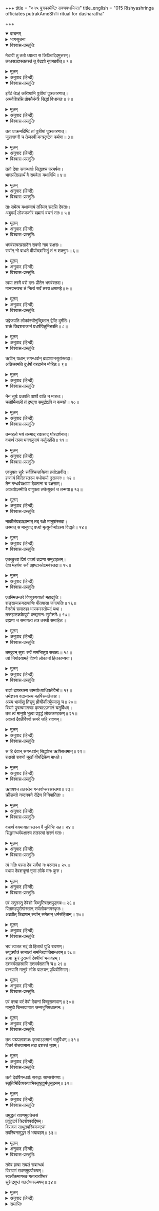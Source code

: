 +++
title = "०१५ पुत्रकामेष्टिः रावणवधचिन्ता"
title_english = "015 Rishyashringa officiates putrakAmeShTi ritual for dasharatha"

+++
<details open><summary>वाचनम्</summary>
<div caption="श्रीराम-हरिसीताराममूर्ति-घनपाठिभ्यां वचनम्" class="audioEmbed" src="https://archive.org/download/Ramayana-recitation-Sriram-harisItArAmamUrti-Ghanapaati-v2/Kanda_1/Kanda_1_BK-015-Putrakaamesti_-_Raavana_Vadhayojanaa.mp3"></div>
</details>

<details><summary>भागसूचना</summary>

15. ऋष्यशृंगद्वारा राजा दशरथके पुत्रेष्टि यज्ञका आरम्भ, देवताओंकी प्रार्थनासे ब्रह्माजीका रावणके वधका उपाय ढूँढ़ निकालना तथा भगवान् विष्णुका देवताओंको आश्वासन देना
</details>

<details open><summary>विश्वास-प्रस्तुतिः</summary>

मेधावी तु ततो ध्यात्वा स किञ्चिदिदमुत्तरम्।  
लब्धसञ्ज्ञस्ततस्तं तु वेदज्ञो नृपमब्रवीत्॥ १॥
</details>

<details><summary>मूलम्</summary>

मेधावी तु ततो ध्यात्वा स किञ्चिदिदमुत्तरम्।  
लब्धसञ्ज्ञस्ततस्तं तु वेदज्ञो नृपमब्रवीत्॥ १॥
</details>

<details><summary>अनुवाद (हिन्दी)</summary>

महात्मा ऋष्यशृंग बड़े मेधावी और वेदोंके ज्ञाता थे। उन्होंने थोड़ी देरतक ध्यान लगाकर अपने भावी कर्तव्यका निश्चय किया। फिर ध्यानसे विरत हो वे राजासे इस प्रकार बोले—॥ १॥
</details>

<details open><summary>विश्वास-प्रस्तुतिः</summary>

इष्टिं तेऽहं करिष्यामि पुत्रीयां पुत्रकारणात्।  
अथर्वशिरसि प्रोक्तैर्मन्त्रैः सिद्धां विधानतः॥ २॥
</details>

<details><summary>मूलम्</summary>

इष्टिं तेऽहं करिष्यामि पुत्रीयां पुत्रकारणात्।  
अथर्वशिरसि प्रोक्तैर्मन्त्रैः सिद्धां विधानतः॥ २॥
</details>

<details><summary>अनुवाद (हिन्दी)</summary>

‘महाराज! मैं आपको पुत्रकी प्राप्ति करानेके लिये अथर्ववेदके मन्त्रोंसे पुत्रेष्टि नामक यज्ञ करूँगा। वेदोक्त विधिके अनुसार अनुष्ठान करनेपर वह यज्ञ अवश्य सफल होगा’॥ २॥
</details>

<details open><summary>विश्वास-प्रस्तुतिः</summary>

ततः प्राक्रमदिष्टिं तां पुत्रीयां पुत्रकारणात्।  
जुहावाग्नौ च तेजस्वी मन्त्रदृष्टेन कर्मणा॥ ३॥
</details>

<details><summary>मूलम्</summary>

ततः प्राक्रमदिष्टिं तां पुत्रीयां पुत्रकारणात्।  
जुहावाग्नौ च तेजस्वी मन्त्रदृष्टेन कर्मणा॥ ३॥
</details>

<details><summary>अनुवाद (हिन्दी)</summary>

यह कहकर उन तेजस्वी ऋषिने पुत्रप्राप्तिके उद्देश्यसे पुत्रेष्टि नामक यज्ञ प्रारम्भ किया और श्रौतविधिके अनुसार अग्निमें आहुति डाली॥ ३॥
</details>

<details open><summary>विश्वास-प्रस्तुतिः</summary>

ततो देवाः सगन्धर्वाः सिद्धाश्च परमर्षयः।  
भागप्रतिग्रहार्थं वै समवेता यथाविधि॥ ४॥
</details>

<details><summary>मूलम्</summary>

ततो देवाः सगन्धर्वाः सिद्धाश्च परमर्षयः।  
भागप्रतिग्रहार्थं वै समवेता यथाविधि॥ ४॥
</details>

<details><summary>अनुवाद (हिन्दी)</summary>

तब देवता, सिद्ध, गन्धर्व और महर्षिगण विधिके अनुसार अपना-अपना भाग ग्रहण करनेके लिये उस यज्ञमें एकत्र हुए॥ ४॥
</details>

<details open><summary>विश्वास-प्रस्तुतिः</summary>

ताः समेत्य यथान्यायं तस्मिन् सदसि देवताः।  
अब्रुवल्ँ लोककर्तारं ब्रह्माणं वचनं ततः॥ ५॥
</details>

<details><summary>मूलम्</summary>

ताः समेत्य यथान्यायं तस्मिन् सदसि देवताः।  
अब्रुवल्ँ लोककर्तारं ब्रह्माणं वचनं ततः॥ ५॥
</details>

<details><summary>अनुवाद (हिन्दी)</summary>

उस यज्ञ-सभामें क्रमशः एकत्र होकर (दूसरोंकी दृष्टिसे अदृश्य रहते हुए) सब देवता लोककर्ता ब्रह्माजीसे इस प्रकार बोले—॥ ५॥
</details>

<details open><summary>विश्वास-प्रस्तुतिः</summary>

भगवंस्त्वत्प्रसादेन रावणो नाम राक्षसः।  
सर्वान् नो बाधते वीर्याच्छासितुं तं न शक्नुमः॥ ६॥
</details>

<details><summary>मूलम्</summary>

भगवंस्त्वत्प्रसादेन रावणो नाम राक्षसः।  
सर्वान् नो बाधते वीर्याच्छासितुं तं न शक्नुमः॥ ६॥
</details>

<details><summary>अनुवाद (हिन्दी)</summary>

‘भगवन्! रावण नामक राक्षस आपका कृपाप्रसाद पाकर अपने बलसे हम सब लोगोंको बड़ा कष्ट दे रहा है। हममें इतनी शक्ति नहीं है कि अपने पराक्रमसे उसको दबा सकें॥ ६॥
</details>

<details open><summary>विश्वास-प्रस्तुतिः</summary>

त्वया तस्मै वरो दत्तः प्रीतेन भगवंस्तदा।  
मानयन्तश्च तं नित्यं सर्वं तस्य क्षमामहे॥ ७॥
</details>

<details><summary>मूलम्</summary>

त्वया तस्मै वरो दत्तः प्रीतेन भगवंस्तदा।  
मानयन्तश्च तं नित्यं सर्वं तस्य क्षमामहे॥ ७॥
</details>

<details><summary>अनुवाद (हिन्दी)</summary>

‘प्रभो! आपने प्रसन्न होकर उसे वर दे दिया है। तबसे हमलोग उस वरका सदा समादर करते हुए उसके सारे अपराधोंको सहते चले आ रहे हैं॥ ७॥
</details>

<details open><summary>विश्वास-प्रस्तुतिः</summary>

उद्वेजयति लोकांस्त्रीनुच्छ्रितान् द्वेष्टि दुर्मतिः।  
शक्रं त्रिदशराजानं प्रधर्षयितुमिच्छति॥ ८॥
</details>

<details><summary>मूलम्</summary>

उद्वेजयति लोकांस्त्रीनुच्छ्रितान् द्वेष्टि दुर्मतिः।  
शक्रं त्रिदशराजानं प्रधर्षयितुमिच्छति॥ ८॥
</details>

<details><summary>अनुवाद (हिन्दी)</summary>

‘उसने तीनों लोकोंके प्राणियोंका नाकोंदम कर रखा है। वह दुष्टात्मा जिनको कुछ ऊँची स्थितिमें देखता है, उन्हींके साथ द्वेष करने लगता है। देवराज इन्द्रको परास्त करनेकी अभिलाषा रखता है॥ ८॥
</details>

<details open><summary>विश्वास-प्रस्तुतिः</summary>

ऋषीन् यक्षान् सगन्धर्वान् ब्राह्मणानसुरांस्तदा।  
अतिक्रामति दुर्धर्षो वरदानेन मोहितः॥ ९॥
</details>

<details><summary>मूलम्</summary>

ऋषीन् यक्षान् सगन्धर्वान् ब्राह्मणानसुरांस्तदा।  
अतिक्रामति दुर्धर्षो वरदानेन मोहितः॥ ९॥
</details>

<details><summary>अनुवाद (हिन्दी)</summary>

‘आपके वरदानसे मोहित होकर वह इतना उद्दण्ड हो गया है कि ऋषियों, यक्षों, गन्धर्वों, असुरों तथा ब्राह्मणोंको पीड़ा देता और उनका अपमान करता फिरता है॥ ९॥
</details>

<details open><summary>विश्वास-प्रस्तुतिः</summary>

नैनं सूर्यः प्रतपति पार्श्वे वाति न मारुतः।  
चलोर्मिमाली तं दृष्ट्वा समुद्रोऽपि न कम्पते॥ १०॥
</details>

<details><summary>मूलम्</summary>

नैनं सूर्यः प्रतपति पार्श्वे वाति न मारुतः।  
चलोर्मिमाली तं दृष्ट्वा समुद्रोऽपि न कम्पते॥ १०॥
</details>

<details><summary>अनुवाद (हिन्दी)</summary>

‘सूर्य उसको ताप नहीं पहुँचा सकते। वायु उसके पास जोरसे नहीं चलती तथा जिसकी उत्ताल तरंगें सदा ऊपर-नीचे होती रहती हैं, वह समुद्र भी रावणको देखकर भयके मारे स्तब्ध-सा हो जाता है—उसमें कम्पन नहीं होता॥ १०॥
</details>

<details open><summary>विश्वास-प्रस्तुतिः</summary>

तन्महन्नो भयं तस्माद् राक्षसाद् घोरदर्शनात्।  
वधार्थं तस्य भगवन्नुपायं कर्तुमर्हसि॥ ११॥
</details>

<details><summary>मूलम्</summary>

तन्महन्नो भयं तस्माद् राक्षसाद् घोरदर्शनात्।  
वधार्थं तस्य भगवन्नुपायं कर्तुमर्हसि॥ ११॥
</details>

<details><summary>अनुवाद (हिन्दी)</summary>

‘वह राक्षस देखनेमें भी बड़ा भयंकर है। उससे हमें महान् भय प्राप्त हो रहा है; अतः भगवन्! उसके वधके लिये आपको कोई-न-कोई उपाय अवश्य करना चाहिये’॥ ११॥
</details>

<details open><summary>विश्वास-प्रस्तुतिः</summary>

एवमुक्तः सुरैः सर्वैश्चिन्तयित्वा ततोऽब्रवीत्।  
हन्तायं विदितस्तस्य वधोपायो दुरात्मनः॥ १२॥  
तेन गन्धर्वयक्षाणां देवतानां च रक्षसाम्।  
अवध्योऽस्मीति वागुक्ता तथेत्युक्तं च तन्मया॥ १३॥
</details>

<details><summary>मूलम्</summary>

एवमुक्तः सुरैः सर्वैश्चिन्तयित्वा ततोऽब्रवीत्।  
हन्तायं विदितस्तस्य वधोपायो दुरात्मनः॥ १२॥  
तेन गन्धर्वयक्षाणां देवतानां च रक्षसाम्।  
अवध्योऽस्मीति वागुक्ता तथेत्युक्तं च तन्मया॥ १३॥
</details>

<details><summary>अनुवाद (हिन्दी)</summary>

समस्त देवताओंके ऐसा कहनेपर ब्रह्माजी कुछ सोचकर बोले—‘देवताओ! लो, उस दुरात्माके वधका उपाय मेरी समझमें आ गया। उसने वर माँगते समय यह बात कही थी कि मैं गन्धर्व, यक्ष, देवता तथा राक्षसोंके हाथसे न मारा जाऊँ। मैंने भी ‘तथास्तु’ कहकर उसकी प्रार्थना स्वीकार कर ली॥ १२-१३॥
</details>

<details open><summary>विश्वास-प्रस्तुतिः</summary>

नाकीर्तयदवज्ञानात् तद् रक्षो मानुषांस्तदा।  
तस्मात् स मानुषाद् वध्यो मृत्युर्नान्योऽस्य विद्यते॥ १४॥
</details>

<details><summary>मूलम्</summary>

नाकीर्तयदवज्ञानात् तद् रक्षो मानुषांस्तदा।  
तस्मात् स मानुषाद् वध्यो मृत्युर्नान्योऽस्य विद्यते॥ १४॥
</details>

<details><summary>अनुवाद (हिन्दी)</summary>

‘मनुष्योंको तो वह तुच्छ समझता था, इसलिये उनके प्रति अवहेलना होनेके कारण उनसे अवध्य होनेका वरदान नहीं माँगा। इसलिये अब मनुष्यके हाथसे ही उसका वध होगा। मनुष्यके सिवा दूसरा कोई उसकी मृत्युका कारण नहीं है’॥ १४॥
</details>

<details open><summary>विश्वास-प्रस्तुतिः</summary>

एतच्छ्रुत्वा प्रियं वाक्यं ब्रह्मणा समुदाहृतम्।  
देवा महर्षयः सर्वे प्रहृष्टास्तेऽभवंस्तदा॥ १५॥
</details>

<details><summary>मूलम्</summary>

एतच्छ्रुत्वा प्रियं वाक्यं ब्रह्मणा समुदाहृतम्।  
देवा महर्षयः सर्वे प्रहृष्टास्तेऽभवंस्तदा॥ १५॥
</details>

<details><summary>अनुवाद (हिन्दी)</summary>

ब्रह्माजीकी कही हुई यह प्रिय बात सुनकर उस समय समस्त देवता और महर्षि बड़े प्रसन्न हुए॥ १५॥
</details>

<details open><summary>विश्वास-प्रस्तुतिः</summary>

एतस्मिन्नन्तरे विष्णुरुपयातो महाद्युतिः।  
शङ्खचक्रगदापाणिः पीतवासा जगत्पतिः॥ १६॥  
वैनतेयं समारुह्य भास्करस्तोयदं यथा।  
तप्तहाटककेयूरो वन्द्यमानः सुरोत्तमैः॥ १७॥  
ब्रह्मणा च समागत्य तत्र तस्थौ समाहितः।
</details>

<details><summary>मूलम्</summary>

एतस्मिन्नन्तरे विष्णुरुपयातो महाद्युतिः।  
शङ्खचक्रगदापाणिः पीतवासा जगत्पतिः॥ १६॥  
वैनतेयं समारुह्य भास्करस्तोयदं यथा।  
तप्तहाटककेयूरो वन्द्यमानः सुरोत्तमैः॥ १७॥  
ब्रह्मणा च समागत्य तत्र तस्थौ समाहितः।
</details>

<details><summary>अनुवाद (हिन्दी)</summary>

इसी समय महान् तेजस्वी जगत्पति भगवान् विष्णु भी मेघके ऊपर स्थित हुए सूर्यकी भाँति गरुड़पर सवार हो वहाँ आ पहुँचे। उनके शरीरपर पीताम्बर और हाथोंमें शङ्ख, चक्र एवं गदा आदि आयुध शोभा पा रहे थे। उनकी दोनों भुजाओंमें तपाये हुए सुवर्णके बने केयूर प्रकाशित हो रहे थे। उस समय सम्पूर्ण देवताओंने उनकी वन्दना की और वे ब्रह्माजीसे मिलकर सावधानीके साथ सभामें विराजमान हो गये॥ १६-१७ १/२॥
</details>

<details open><summary>विश्वास-प्रस्तुतिः</summary>

तमब्रुवन् सुराः सर्वे समभिष्टूय सन्नताः॥ १८॥  
त्वां नियोक्ष्यामहे विष्णो लोकानां हितकाम्यया।
</details>

<details><summary>मूलम्</summary>

तमब्रुवन् सुराः सर्वे समभिष्टूय सन्नताः॥ १८॥  
त्वां नियोक्ष्यामहे विष्णो लोकानां हितकाम्यया।
</details>

<details><summary>अनुवाद (हिन्दी)</summary>

तब समस्त देवताओंने विनीत भावसे उनकी स्तुति करके कहा—‘सर्वव्यापी परमेश्वर! हम तीनों लोकोंके हितकी कामनासे आपके ऊपर एक महान् कार्यका भार दे रहे हैं॥ १८ १/२॥
</details>

<details open><summary>विश्वास-प्रस्तुतिः</summary>

राज्ञो दशरथस्य त्वमयोध्याधिपतेर्विभो॥ १९॥  
धर्मज्ञस्य वदान्यस्य महर्षिसमतेजसः।  
अस्य भार्यासु तिसृषु ह्रीश्रीकीर्त्युपमासु च॥ २०॥  
विष्णो पुत्रत्वमागच्छ कृत्वाऽऽत्मानं चतुर्विधम्।  
तत्र त्वं मानुषो भूत्वा प्रवृद्धं लोककण्टकम्॥ २१॥  
अवध्यं दैवतैर्विष्णो समरे जहि रावणम्।
</details>

<details><summary>मूलम्</summary>

राज्ञो दशरथस्य त्वमयोध्याधिपतेर्विभो॥ १९॥  
धर्मज्ञस्य वदान्यस्य महर्षिसमतेजसः।  
अस्य भार्यासु तिसृषु ह्रीश्रीकीर्त्युपमासु च॥ २०॥  
विष्णो पुत्रत्वमागच्छ कृत्वाऽऽत्मानं चतुर्विधम्।  
तत्र त्वं मानुषो भूत्वा प्रवृद्धं लोककण्टकम्॥ २१॥  
अवध्यं दैवतैर्विष्णो समरे जहि रावणम्।
</details>

<details><summary>अनुवाद (हिन्दी)</summary>

‘प्रभो! अयोध्याके राजा दशरथ धर्मज्ञ, उदार तथा महर्षियोंके समान तेजस्वी हैं। उनके तीन रानियाँ हैं जो ह्री, श्री और कीर्ति—इन तीन देवियोंके समान हैं। विष्णुदेव! आप अपने चार स्वरूप बनाकर राजाकी उन तीनों रानियोंके गर्भसे पुत्ररूपमें अवतार ग्रहण कीजिये। इस प्रकार मनुष्यरूपमें प्रकट होकर आप संसारके लिये प्रबल कण्टकरूप रावणको, जो देवताओंके लिये अवध्य है, समरभूमिमें मार डालिये॥ १९—२१ १/२॥
</details>

<details open><summary>विश्वास-प्रस्तुतिः</summary>

स हि देवान् सगन्धर्वान् सिद्धांश्च ऋषिसत्तमान्॥ २२॥  
राक्षसो रावणो मूर्खो वीर्योद्रेकेण बाधते।
</details>

<details><summary>मूलम्</summary>

स हि देवान् सगन्धर्वान् सिद्धांश्च ऋषिसत्तमान्॥ २२॥  
राक्षसो रावणो मूर्खो वीर्योद्रेकेण बाधते।
</details>

<details><summary>अनुवाद (हिन्दी)</summary>

‘वह मूर्ख राक्षस रावण अपने बढ़े हुए पराक्रमसे देवता, गन्धर्व, सिद्ध तथा श्रेष्ठ महर्षियोंको बहुत कष्ट दे रहा है॥ २२ १/२॥
</details>

<details open><summary>विश्वास-प्रस्तुतिः</summary>

ऋषयश्च ततस्तेन गन्धर्वाप्सरसस्तथा॥ २३॥  
क्रीडन्तो नन्दनवने रौद्रेण विनिपातिताः।
</details>

<details><summary>मूलम्</summary>

ऋषयश्च ततस्तेन गन्धर्वाप्सरसस्तथा॥ २३॥  
क्रीडन्तो नन्दनवने रौद्रेण विनिपातिताः।
</details>

<details><summary>अनुवाद (हिन्दी)</summary>

‘उस रौद्र निशाचरने ऋषियोंको तथा नन्दनवनमें क्रीड़ा करनेवाले गन्धर्वों और अप्सराओंको भी स्वर्गसे भूमिपर गिरा दिया है॥ २३ १/२॥
</details>

<details open><summary>विश्वास-प्रस्तुतिः</summary>

वधार्थं वयमायातास्तस्य वै मुनिभिः सह॥ २४॥  
सिद्धगन्धर्वयक्षाश्च ततस्त्वां शरणं गताः।
</details>

<details><summary>मूलम्</summary>

वधार्थं वयमायातास्तस्य वै मुनिभिः सह॥ २४॥  
सिद्धगन्धर्वयक्षाश्च ततस्त्वां शरणं गताः।
</details>

<details><summary>अनुवाद (हिन्दी)</summary>

‘इसलिये मुनियोंसहित हम सब सिद्ध, गन्धर्व, यक्ष तथा देवता उसके वधके लिये आपकी शरणमें आये हैं॥ २४ १/२॥
</details>

<details open><summary>विश्वास-प्रस्तुतिः</summary>

त्वं गतिः परमा देव सर्वेषां नः परन्तप॥ २५॥  
वधाय देवशत्रूणां नृणां लोके मनः कुरु।
</details>

<details><summary>मूलम्</summary>

त्वं गतिः परमा देव सर्वेषां नः परन्तप॥ २५॥  
वधाय देवशत्रूणां नृणां लोके मनः कुरु।
</details>

<details><summary>अनुवाद (हिन्दी)</summary>

‘शत्रुओंको संताप देनेवाले देव! आप ही हम सब लोगोंकी परमगति हैं, अतः इन देवद्रोहियोंका वध करनेके लिये आप मनुष्यलोकमें अवतार लेनेका निश्चय कीजिये’॥ २५ १/२॥
</details>

<details open><summary>विश्वास-प्रस्तुतिः</summary>

एवं स्तुतस्तु देवेशो विष्णुस्त्रिदशपुङ्गवः॥ २६॥  
पितामहपुरोगांस्तान् सर्वलोकनमस्कृतः।  
अब्रवीत् त्रिदशान् सर्वान् समेतान् धर्मसंहितान्॥ २७॥
</details>

<details><summary>मूलम्</summary>

एवं स्तुतस्तु देवेशो विष्णुस्त्रिदशपुङ्गवः॥ २६॥  
पितामहपुरोगांस्तान् सर्वलोकनमस्कृतः।  
अब्रवीत् त्रिदशान् सर्वान् समेतान् धर्मसंहितान्॥ २७॥
</details>

<details><summary>अनुवाद (हिन्दी)</summary>

उनके इस प्रकार स्तुति करनेपर सर्वलोक-वन्दित देवप्रवर देवाधिदेव भगवान् विष्णुने वहाँ एकत्र हुए उन समस्त ब्रह्मा आदि धर्मपरायण देवताओंसे कहा—॥ २६-२७॥
</details>

<details open><summary>विश्वास-प्रस्तुतिः</summary>

भयं त्यजत भद्रं वो हितार्थं युधि रावणम्।  
सपुत्रपौत्रं सामात्यं समन्त्रिज्ञातिबान्धवम्॥ २८॥  
हत्वा क्रूरं दुराधर्षं देवर्षीणां भयावहम्।  
दशवर्षसहस्राणि दशवर्षशतानि च॥ २९॥  
वत्स्यामि मानुषे लोके पालयन् पृथिवीमिमाम्।
</details>

<details><summary>मूलम्</summary>

भयं त्यजत भद्रं वो हितार्थं युधि रावणम्।  
सपुत्रपौत्रं सामात्यं समन्त्रिज्ञातिबान्धवम्॥ २८॥  
हत्वा क्रूरं दुराधर्षं देवर्षीणां भयावहम्।  
दशवर्षसहस्राणि दशवर्षशतानि च॥ २९॥  
वत्स्यामि मानुषे लोके पालयन् पृथिवीमिमाम्।
</details>

<details><summary>अनुवाद (हिन्दी)</summary>

‘देवगण! तुम्हारा कल्याण हो। तुम भयको त्याग दो। मैं तुम्हारा हित करनेके लिये रावणको पुत्र, पौत्र, अमात्य, मन्त्री और बन्धु-बान्धवोंसहित युद्धमें मार डालूँगा। देवताओं तथा ऋषियोंको भय देनेवाले उस क्रूर एवं दुर्धर्ष राक्षसका नाश करके मैं ग्यारह हजार वर्षोंतक इस पृथ्वीका पालन करता हुआ मनुष्यलोकमें निवास करूँगा’॥ २८-२९ १/२॥
</details>

<details open><summary>विश्वास-प्रस्तुतिः</summary>

एवं दत्त्वा वरं देवो देवानां विष्णुरात्मवान्॥ ३०॥  
मानुष्ये चिन्तयामास जन्मभूमिमथात्मनः।
</details>

<details><summary>मूलम्</summary>

एवं दत्त्वा वरं देवो देवानां विष्णुरात्मवान्॥ ३०॥  
मानुष्ये चिन्तयामास जन्मभूमिमथात्मनः।
</details>

<details><summary>अनुवाद (हिन्दी)</summary>

देवताओंको ऐसा वर देकर मनस्वी भगवान् विष्णुने मनुष्यलोकमें पहले अपनी जन्मभूमिके सम्बन्धमें विचार किया॥ ३० १/२॥
</details>

<details open><summary>विश्वास-प्रस्तुतिः</summary>

ततः पद्मपलाशाक्षः कृत्वाऽऽत्मानं चतुर्विधम्॥ ३१॥  
पितरं रोचयामास तदा दशरथं नृपम्।
</details>

<details><summary>मूलम्</summary>

ततः पद्मपलाशाक्षः कृत्वाऽऽत्मानं चतुर्विधम्॥ ३१॥  
पितरं रोचयामास तदा दशरथं नृपम्।
</details>

<details><summary>अनुवाद (हिन्दी)</summary>

इसके बाद कमलनयन श्रीहरिने अपनेको चार स्वरूपोंमें प्रकट करके राजा दशरथको पिता बनानेका निश्चय किया॥ ३१ १/२॥
</details>

<details open><summary>विश्वास-प्रस्तुतिः</summary>

ततो देवर्षिगन्धर्वाः सरुद्राः साप्सरोगणाः।  
स्तुतिभिर्दिव्यरूपाभिस्तुष्टुवुर्मधुसूदनम्॥ ३२॥
</details>

<details><summary>मूलम्</summary>

ततो देवर्षिगन्धर्वाः सरुद्राः साप्सरोगणाः।  
स्तुतिभिर्दिव्यरूपाभिस्तुष्टुवुर्मधुसूदनम्॥ ३२॥
</details>

<details><summary>अनुवाद (हिन्दी)</summary>

तब देवता, ऋषि, गन्धर्व, रुद्र तथा अप्सराओंने दिव्य स्तुतियोंके द्वारा भगवान् मधुसूदनका स्तवन किया॥ ३२॥
</details>

<details open><summary>विश्वास-प्रस्तुतिः</summary>

तमुद्धतं रावणमुग्रतेजसं  
प्रवृद्धदर्पं त्रिदशेश्वरद्विषम्।  
विरावणं साधुतपस्विकण्टकं  
तपस्विनामुद्धर तं भयावहम्॥ ३३॥
</details>

<details><summary>मूलम्</summary>

तमुद्धतं रावणमुग्रतेजसं  
प्रवृद्धदर्पं त्रिदशेश्वरद्विषम्।  
विरावणं साधुतपस्विकण्टकं  
तपस्विनामुद्धर तं भयावहम्॥ ३३॥
</details>

<details><summary>अनुवाद (हिन्दी)</summary>

वे कहने लगे—‘प्रभो! रावण बड़ा उद्दण्ड है। उसका तेज अत्यन्त उग्र और घमण्ड बहुत बढ़ा-चढ़ा है। वह देवराज इन्द्रसे सदा द्वेष रखता है। तीनों लोकोंको रुलाता है, साधुओं और तपस्वी जनोंके लिये तो वह बहुत बड़ा कण्टक है; अतः तापसोंको भय देनेवाले उस भयानक राक्षसकी आप जड़ उखाड़ डालिये॥ ३३॥
</details>

<details open><summary>विश्वास-प्रस्तुतिः</summary>

तमेव हत्वा सबलं सबान्धवं  
विरावणं रावणमुग्रपौरुषम्।  
स्वर्लोकमागच्छ गतज्वरश्चिरं  
सुरेन्द्रगुप्तं गतदोषकल्मषम्॥ ३४॥
</details>

<details><summary>मूलम्</summary>

तमेव हत्वा सबलं सबान्धवं  
विरावणं रावणमुग्रपौरुषम्।  
स्वर्लोकमागच्छ गतज्वरश्चिरं  
सुरेन्द्रगुप्तं गतदोषकल्मषम्॥ ३४॥
</details>

<details><summary>अनुवाद (हिन्दी)</summary>

‘उपेन्द्र! सारे जगत् को रुलानेवाले उस उग्र पराक्रमी रावणको सेना और बन्धु-बान्धवोंसहित नष्ट करके अपनी स्वाभाविक निश्चिन्तताके साथ अपने ही द्वारा सुरक्षित उस चिरन्तन वैकुण्ठधाममें आ जाइये; जिसे राग-द्वेष आदि दोषोंका कलुष कभी छू नहीं पाता है’॥ ३४॥
</details>

<details><summary>समाप्तिः</summary>

इत्यार्षे श्रीमद्रामायणे वाल्मीकीये आदिकाव्ये बालकाण्डे पञ्चदशः सर्गः॥ १५॥  
इस प्रकार श्रीवाल्मीकिनिर्मित आर्षरामायण आदिकाव्यके बालकाण्डमें पंद्रहवाँ सर्ग पूरा हुआ॥ १५॥
</details>

